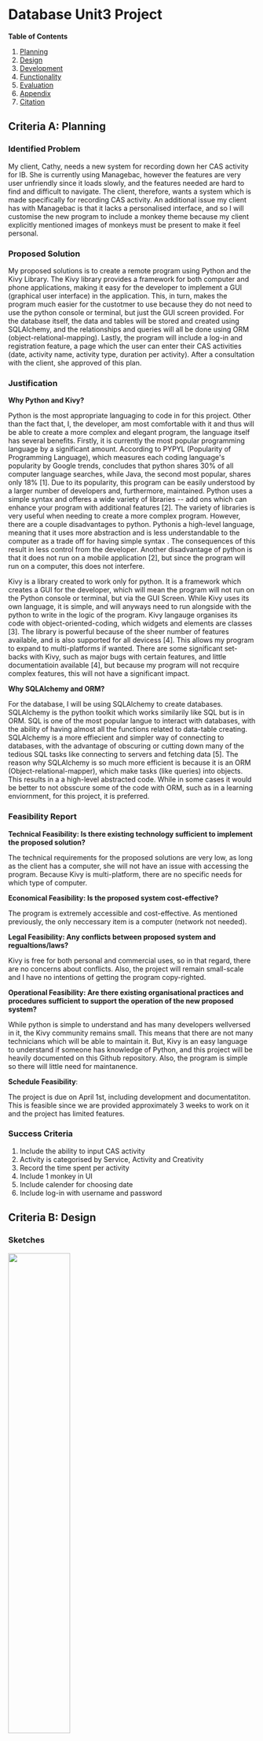 # Database Unit3 Project 

**Table of Contents** 

1. [Planning](https://github.com/isabelandreatta1/Unit_3/blob/main/DB%20Unit3%20Project.md#criteria-a-planning)
2. [Design](https://github.com/isabelandreatta1/Unit_3/blob/main/DB%20Unit3%20Project.md#criteria-b-design)
3. [Development](https://github.com/isabelandreatta1/Unit_3/blob/main/DB%20Unit3%20Project.md#criteria-c-development)
4. [Functionality](https://github.com/isabelandreatta1/Unit_3/blob/main/DB%20Unit3%20Project.md#criteria-d-functionality)
5. [Evaluation](https://github.com/isabelandreatta1/Unit_3/blob/main/DB%20Unit3%20Project.md#criteria-e-evaluation)
7. [Appendix](https://github.com/isabelandreatta1/Unit_3/blob/main/DB%20Unit3%20Project.md#appendix)
8. [Citation](https://github.com/isabelandreatta1/Unit_3/blob/main/DB%20Unit3%20Project.md#citations)

## Criteria A: Planning 

### Identified Problem 

My client, Cathy, needs a new system for recording down her CAS activity for IB. She is currently using Managebac, however the features are very user unfriendly since it loads slowly, and the features needed are hard to find and difficult to navigate. The client, therefore, wants a system which is made specifically for recording CAS activity. An additional issue my client has with Managebac is that it lacks a personalised interface, and so I will customise the new program to include a monkey theme because my client explicitly mentioned images of monkeys must be present to make it feel personal. 

### Proposed Solution 

My proposed solutions is to create a remote program using Python and the Kivy Library. The Kivy library provides a framework for both computer and phone applications, making it easy for the developer to implement a GUI (graphical user interface) in the application. This, in turn, makes the program much easier for the custotmer to use because they do not need to use the python console or terminal, but just the GUI screen provided. For the database itself, the data and tables will be stored and created using SQLAlchemy, and the relationships and queries will all be done using ORM (object-relational-mapping). Lastly, the program will include a log-in and registration feature, a page which the user can enter their CAS activities (date, activity name, activity type, duration per activity). After a consultation with the client, she approved of this plan. 
 
### Justification 

**Why Python and Kivy?**

Python is the most appropriate languaging to code in for this project. Other than the fact that, I, the developer, am most comfortable with it and thus will be able to create a more complex and elegant program, the language itself has several benefits. Firstly, it is currently the most popular programming language by a significant amount. According to PYPYL (Popularity of Programming Language), which measures each coding language's popularity by Google trends, concludes that python shares 30% of all computer language searches, while Java, the second most popular, shares only 18% [1]. Due to its popularity, this program can be easily understood by a larger number of developers and, furthermore, maintained. Python uses a simple syntax and offeres a wide variety of libraries -- add ons which can enhance your program with additional features [2]. The variety of libraries is very useful when needing to create a more complex program. However, there are a couple disadvantages to python. Pythonis a high-level language, meaning that it uses more abstraction and is less understandable to the computer as a trade off for having simple syntax . The consequences of this result in less control from the developer. Another disadvantage of python is that it does not run on a mobile application [2], but since the program will run on a computer, this does not interfere.


Kivy is a library created to work only for python. It is a framework which creates a GUI for the developer, which will mean the program will not run on the Python console or terminal, but via the GUI Screen. While Kivy uses its own language, it is simple, and will anyways need to run alongside with the python to write in the logic of the program. Kivy langauge organises its code with object-oriented-coding, which widgets and elements are classes [3]. The library is powerful because of the sheer number of features available, and is also supported for all devicess [4]. This allows my program to expand to multi-platforms if wanted. There are some significant set-backs with Kivy, such as major bugs with certain features, and little documentatioin available [4], but because my program will not recquire complex features, this will not have a significant impact. 

**Why SQLAlchemy and ORM?**

For the database, I will be using SQLAlchemy to create databases. SQLAlchemy is the python toolkit which works similarily like SQL but is in ORM. SQL is one of the most popular langue to interact with databases, with the ability of having almost all the functions related to data-table creating. SQLAlchemy is a more effiecient and simpler way of connecting to databases, with the advantage of obscuring or cutting down many of the tedious SQL tasks like connecting to servers and fetching data [5]. The reason why SQLAlchemy is so much more efficient is because it is an ORM (Object-relational-mapper), which make tasks (like queries) into objects. This results in a a high-level abstracted code. While in some cases it would be better to not obsscure some of the code with ORM, such as in a learning enviornment, for this project, it is preferred. 

### Feasibility Report 
**Technical Feasibility: Is there existing technology sufficient to implement the proposed solution?** 

The technical requirements for the proposed solutions are very low, as long as the client has a computer, she will not have an issue with accessing the program. Because Kivy is multi-platform, there are no specific needs for which type of computer. 

**Economical Feasibility: Is the proposed system cost-effective?** 

The program is extremely accessible and cost-effective. As mentioned previously, the only neccessary item is a computer (network not needed). 

**Legal Feasibility: Any conflicts between proposed system and regualtions/laws?** 

Kivy is free for both personal and commercial uses, so in that regard, there are no concerns about conflicts. Also, the project will remain small-scale and I have no intentions of getting the program copy-righted. 

**Operational Feasibility: Are there existing organisational practices and procedures sufficient to support the operation of the new proposed system?** 

While python is simple to understand and has many developers wellversed in it, the Kivy community remains small. This means that there are not many technicians which will be able to maintain it. But, Kivy is an easy language to understand if someone has knowledge of Python, and this project will be heavily documented on this Github repository. Also, the program is  simple so there will little need for maintanence.  

**Schedule Feasibility**: 

The project is due on April 1st, including development and documentatiton. This is feasible since we are provided approximately 3 weeks to work on it and the project has limited features. 

### Success Criteria 

1. Include the ability to input CAS activity
2.  Activity is categorised by Service, Activity and Creativity
3.  Record the time spent per activity
4.  Include 1 monkey in UI 
5.  Include calender for choosing date 
6.  Include log-in with username and password

## Criteria B: Design 

###  Sketches 

<img src="https://github.com/isabelandreatta1/Unit_3/blob/main/folder/sketch_db.jpg" width=50% height=50%>

*Figure 1: A draft sketch of the UI screen and screen flow chart*

### Code Flow Diagrams: 

<img src="https://github.com/isabelandreatta1/Unit_3/blob/main/folder/RegisterScreen_Flow.png" width=50% height=50%>

*Figure 2: Flow diagram of the registration screen* 

<img src="https://github.com/isabelandreatta1/Unit_3/blob/main/folder/LoginScreen_Flow.png" width=50% height=50%>

*Figure 3: Flow diagram of the login screen* 

<img src="https://github.com/isabelandreatta1/Unit_3/blob/main/folder/Register_Screen_Flow.png" width=75% height=75%>

*Figure 4: Flow diagram of the add entry screen* 

### System Flow Diagram 

<img src="https://github.com/isabelandreatta1/Unit_3/blob/main/folder/system_diagram.png" width=50% height=50%>

*Figure 5: System flow diagram with the inputs, outputs and flow of information* 

### UML Diagram 
<img src="https://github.com/isabelandreatta1/Unit_3/blob/main/folder/UML.png" width=50% height=50%>

*Figure 6: Above is a UML Diagram of the program database. It shows each classes' attributes and their relationship. For each User, they can have n number of CAS activities* 

### ER Diagrams 
<img src="https://github.com/isabelandreatta1/Unit_3/blob/main/folder/ER_Diagram.png" width=50% height=50%>

*Figure 7: Above is an ER Diagraam*

### Normalised Tables 
<img src="https://github.com/isabelandreatta1/Unit_3/blob/main/folder/norm_table_1.png" width=50% height=50%>

*Figure 8: Normalised tables for User Information and CAS Record Information. They have beeen normalised until the third form, which means that each record is unique, each cell contains a value, includes a single column primary key, and each column is independent *

<img src="https://github.com/isabelandreatta1/Unit_3/blob/main/folder/norm_table_2.png" width=50% height=50%>

*Figure 9: Normalised table for the relationship between User Information and CAS Record Information.*

## Criteria C: Development 

### Login Screen 

***UI creation using Kivy*** 

The first part of creating the login screen is to design and code the UI (user interface). Without the actual UI,  the user will not be able to access the program. Since I am using Kivy, I have to use Kivy language. The way Kivy's UI works is that all the objects created are relative, and it's almost like layering paper on top of each other. The bottom "layer" is the screen. I want the screen to have a box layout and the size to be dynamic (meaning the user can change the screen size). Lastly, to create the bare sreen, I need to choose how objects will be placed in relation with each other; this is called orientation. I prefer to make it vertical so that every new element goes below the previous one. Once I created the basic screen, I wanted to add a pattern I drew for the background. After placing the png file in the project, I fit the image to the screen and refered the file name as the source of the background. 
```
ScreenManager:
    id: scr_manager

    LoginScreen:
        name:"LoginScreen"
        
<LoginScreen>:
    BoxLayout:
        orientation: "vertical"
        size: root.height, root.width
        FitImage:
            source: "Background_DB.png"
        
``` 
I then to have a place to put all my elements inside, I do this by creating an MDCard and an MDBox. 
```
MDCard:
        size_hint: 0.6, 0.6 #relational to parent
        elevation: 10
        pos_hint: {"center_x": .5, "center_y": 0.5}
        orientation: "vertical"
        
        MDBoxLayout:
            id: content
            adaptive_height: True
            orientation: "vertical"
            padding: dp(10)
            spacing: dp(20)
 ``` 
 Now that I have the basic screen created, I need to write in all the text. I first do this by adding a Login Label. 
 ```
 MDLabel:
          text: "Login"
          font_style: "H4"
          halign:"center"MDLabel:
          text: "Login"
          font_style: "H4"
          halign:"center"
``` 

Next, I need a place for the user to input their username and password. This is called a textfield. There are certain properties of textfield which are quite useful, such as making the input "required" or having a message pop-up if there is an error (this is called helper text). Once the user inputs their username and password, I ned to validate that the user account exists. I do this by creating a method in python and calling it once validating the text. 

```
 MDTextField:
     id: username_input
     hint_text: "Username"
     helper_text: "Invalid user"
     helper_text_mode: "on_error"
     required: True
     on_text_validate:
         root.validate_user()

 MDTextField:
     id: password_input
     hint_text: "Password"
     icon_right: "eye-off"
     helper_text: "Invalid password"
     helper_text_mode:"on_error"
     required: True
     password: True
``` 
Lastly, I need to create the buttons. There are two buttons needed: the login buton and the register button. The login button will validate the user while register button will change to the registration screen. The way I create the login button is by creating a method in python and calling it once the button is pressed, while I can just changeto the Register Screen once the register button is pressed. 

```
            MDRaisedButton:
                text: "Log in"
                on_release:
                    root.try_login()
                    print("button was pressed")

            MDRaisedButton:
                text: "Register"
                on_release:
                    root.parent.current = "RegisterScreen"
```

***Logic to create the screens*** 

I've created the Kivy file to creat a UI but there is no logic which will make any of the functions work. To fix this, I need a complimentary Python file which will make my program work. The most fundamental and basic python code you need is a class to create all the screens and thee app itself. I addede the Amber theme to my app, which is part of the Kivy library. This will result in many of my widgets using an amber colour palette. 
```py
class LoginScreen(MDScreen):
    pass 
    
class MainApp(MDApp):
    def build(self):
        self.theme_cls.primary_palette = "Amber"
        return  
```

I've created the program but I now need a database which collect user information, such as user accounts, and CAS activity. I will use ORM in order to expedite and abstract much of the query process. 

Based on my diagrams and plan, I know I need to tables:  a user table and a CAS activity table. I simply create two classes for each table, and write down their attributes. Each one will have their own primary key, which autoincrements, while the other values are input by the user. The benefit of using SQLAlchemy is that it makes relationships much easier: instead of creating a third table to establish their relationship (as shown in my normalisation tables), I can simply use a foreign key by referencing the user IDs and connecting them as such. 

***Creating tables with ORM*** 
```py
Base = declarative_base()

class User(Base):
    __tablename__ = 'User'
    id= Column(Integer,primary_key=True,autoincrement=True)
    username= Column(String)
    password= Column(String)
    def __init__(self,username,password):
        self.username = username
        self.password = password

class CAS_Record(Base):
    __tablename__ = 'CAS'
    id = Column(Integer, primary_key = True, autoincrement = True)
    activity_name = Column(String)
    date = Column(DateTime)
    duration = Column(Integer)
    user_id = Column(Integer, ForeignKey('User.id'))

    def __init__(self, activity_name,date, duration):
        self.activity_name = activity_name
        self.date = date
        self.duration = duration

engine = create_engine('sqlite:///database.sqlite')
session = sessionmaker()
session.configure(bind=engine)
Base.metadata.create_all(engine)
``` 
After creating the data tables, I need a way to be able to input values in it and also to create the logic behind the login process. Within the LoginScreen, I create all the methods which will used when logging in. 

The first thing I need to do is connect the database to the input, and query to see if the username and password exists in the database. If the password and username correspond to values in the User table, then the screen will change to the Homepage. However, if the user does not exist, then a message will tell the user that the username or password is incorrect. To show this message, I will create a method which will assert an error, and then the text "incorrect username or password" will show on the screen.

***Verifying user using database and logic behind Login*** 
```py
class LoginScreen(MDScreen):

    def validate_user(self):
        self.ids.password_input.error = True
        self.ids.password_input.helper_text = "Incorrect username or password"
        print(self.ids.username_input.error)
        print(self.ids.username_input.helper_text)

    def try_login(self):
        username = self.ids.username_input.text
        password= self.ids.password_input.text
        Session = sessionmaker(bind = engine)
        session = Session()
        validate_user = session.query(User).filter_by(username = username, password = password).one_or_none()
        if validate_user:
            print("User exists")
            self.parent.current = "HomePage"

        else:
            print("User does not exist")
            self.validate_user()
        session.close()
 ```

### Creating the Registration Screen 

Next, I need to create a registration screen since a user can not login without registering an account. For the UI (or Kivy file) and the start-up Python file (i.e creating class for screen) is very similar as the process of coding the login screen; the new step is to add the user input to the database. To ensure that the user does not make any mistakes while making their account, I added a second password input text field so that they can confirm they put the same password. If both passwords are equal to each other, then the code creates a new session in the database, and inputs the username and password values in the User table. If they do not match, then I need some type of indicator so the user is aware of the error. I did so by adding a message in the python console. 

***Adding user to database*** 
```py
    def try_register(self):
        username = self.ids.new_username_input.text
        password = self.ids.new_password_input.text
        password_confirm = self.ids.new_password_confirm.text
        if password == password_confirm:
            s = session()
            NewUser = User(username,password)
            s.add(NewUser)
            s.commit()
            s.close()
        else:
            print("Passwords don't match")
```
### Hashing Passwords 

Hash functions are functions that convert any length input into fixed-length encrypted string. This is very valuable to secure a database because vulnerable information, because usually hash values are always unique and hard to interpret (no matter if a novel or word, they will always result in the same length value so hackers will not know the actual length of the original input), the brute force method of "decyphering" a hash value makes it almost impossible because of the high computational power and time needed.

To hash the passwords, I need to have two functions. The first function needs to hash the password during the register screen, and the second function checks if the password input during the login processs is the same as the hash in the data base. 

The first function, which is caalled ```hash_password``` focuses on doing two things: hashing the password and hashing/adding a salt. A salt is a random value which is added to the password, which then further encrypts the password and makes it difficult for external parties to crack the password. 

The second function, ```verify_password``` instead works on comparing the hash with the 

```py
def verify_password(stored_password, password):
        """Verify a stored password against one provided by user"""
        salt = stored_password[:64]
        stored_password = stored_password[64:]
        #here it encodees the password
        pwdhash = hashlib.pbkdf2_hmac('sha256',password.encode('utf-8'),salt.encode('ascii'),100000)
        pwdhash = binascii.hexlify(pwdhash).decode('ascii')
        #check  if password is the  same as stored password
        return pwdhash == stored_password

    #login method
    def try_login(self):
        #ids from Kivy file and rename them as simple variables
        username = self.ids.username_input.text
        password = self.ids.password_input.text
        Session = sessionmaker(bind=engine)
        session = Session()
        #query to see if the user input and password input exists in the tbale
        validate_user = session.query(User).filter_by(username=username).one_or_none()

        #if the query result exists then...
        if validate_user:
            print("User exists")
            #variabale for user_id which can be called from outside of this class
            LoginScreen.user_id = validate_user.id
            #query to check if password is  correct
            stored_password = session.query(User).get(validate_user.id).password
            print(stored_password)
            print(password)
            print(LoginScreen.verify_password(stored_password,password))
            if LoginScreen.verify_password(stored_password, password) == True:
                #screen changes to home Page
                self.parent.current = "HomePage"
                
                
class RegisterScreen(MDScreen):

    def hash_password(self):
        password = self.ids.new_password_input.text
        """Hash a password for storing."""
        salt = hashlib.sha256(os.urandom(60)).hexdigest().encode('ascii') #hashing a ramdom sequence with 60 bits: produces 256 bits or 64 hex chars
        pwdhash = hashlib.pbkdf2_hmac('sha256',password.encode('utf-8'),salt, 100000)
        pwdhash = binascii.hexlify(pwdhash) #hashing the password with the salt producing 256 bits or 64 hex chars
        return (salt + pwdhash).decode('ascii') #total lenght is 128 chars or 512 bits

    def try_register(self):
        username = self.ids.new_username_input.text
        input_password = self.ids.new_password_input.text
        #have a confirm password to make sure the user input password correctly
        password_confirm = self.ids.new_password_confirm.text
        #if both password input are equal
        hashed_password = RegisterScreen.hash_password(self)
        if input_password == password_confirm:
            s = session()
            #add the username and password to the User table
            NewUser = User(username, hashed_password)
            s.add(NewUser)
            s.commit()
            s.close()

```
### Creating the Home Page 

For the home page, I just need to create a screen with one button. The button will bring the user to the add CAS activity screen. The home page is just a matter of repeating the same elements as my previous ones. 


### Creating the Add Entry Page 

The add entry page is the most important aspect of my program since it is the purpose of this project. The user must be able to input a variety of items, including: 1. CAS activity name 2. Type of activity (choose from Creativity, Activity, Service), 3. Duration of activity 4. Date. For the activity name and the duration of activity, I will make both values into text fields (or user inputs) because each activity has a unique value. However, for the date and type of activity, I want the user to press a button instead of inputting a value so, not only is the process easier, but it reduces chances of the user writing the information incorrectly. If the user uses a button, the program has a standard format for type of activity and date. 

Firstly, I create a method which will add the entry. The acitivty name and duration are user inputs. For the date, I will use a date picker widget. It looks like the figure below. 

<img src="https://github.com/isabelandreatta1/Unit_3/blob/main/folder/DatePickerWidget.png" width=50% height=50%>

*Figure 10: Date picker widget sample* 

This makes the date format standard, and is much more user friendly than having to type the input. To use this widget, I need to create two additional methods: on_save and on_cancel. These methods must be included when using the datePicker widget because the on_save method will save the date value selected, while the on cancel method will delete all new changes. 

```py
class AddNewEntry(MDScreen):
    select_date = None

    def on_save(self, instance, value, date_range):
        '''
        Events called when the "OK" dialog box button is clicked.

        :type instance: <kivymd.uix.picker.MDDatePicker object>;

        :param value: selected date;
        :type value: <class 'datetime.date'>;

        :param date_range: list of 'datetime.date' objects in the selected range;
        :type date_range: <class 'list'>;
        '''

        print(value)
        AddNewEntry.select_date = value

    def on_cancel(self, instance, value):
        '''Events called when the "CANCEL" dialog box button is clicked.'''

    def show_date_picker(self):
        date_dialog = MDDatePicker()
        date_dialog.bind(on_save=self.on_save, on_cancel=self.on_cancel)
        date_dialog.open()
``` 

While for the cas type, I will have each CAS category as a button. One of Kivy button behaviours is that, when a button is pressed, the button state is down, and when the button is not pressed, then the button state is normal. On the release of the button press, a method will check which button's state is down (which was pressed), and then assign the cas activity variable.

```py
    def check_cas_type(self):
        if self.ids.creativity_type.state == "down":
            self.cas_type = "Creativity"
            print(self.cas_type)
        elif self.ids.activity_type.state == "down":
            self.cas_type = "Activity"
            print(self.cas_type)
        elif self.ids.service_type.state == "down":
            self.cas_type = "Service"
            print(self.cas_type)
 ```
 
 The very last step of my program is to add all the cas information to the database. In addition to the user inputs, the user_id also needs to be included. For the user_id, I call the user_id variable I created in the login screen. This makes sure that the user_id is the same as the logged in user. Then, I put the information in the CAS record database. With that, my program's basic functionality is complete. 
 
```py

    def addEntry(self):
        activity_name = self.ids.activity_input.text
        duration = self.ids.duration_input.text
        add_date = AddNewEntry.select_date
        cas_type = self.cas_type
        user_id = LoginScreen.user_id
        print(user_id)
        print(cas_type)
        s = session()
        NewActivity = CAS_Record(activity_name, add_date, duration, cas_type, user_id)
        s.add(NewActivity)
        s.commit()
        s.close()
        print("complete")
``` 
### UI Screenshots 

<img src="https://github.com/isabelandreatta1/Unit_3/blob/main/folder/Saved.png" width=50% height=50%>
*Figure 11: Above is a screenshot of the saved button. This page appears once a new entry has been saved to the data base*

<img src="https://github.com/isabelandreatta1/Unit_3/blob/main/folder/Login.png" width=50% height=50%>

*Figure 12: Above is a screenshot of the login page*

<img src="https://github.com/isabelandreatta1/Unit_3/blob/main/folder/HomePAge.png " width=50% height=50%>

*Figure 13: Above is a screenshot of the home page*


## Criteria D: Functionality 

https://drive.google.com/file/d/1uiGoPknZZWblvtDjy1pMCVxiAxIvHRAg/view?usp=sharing 

Above is my functionality video. 

## Criteria E: Evaluation 

### Alpha Testing 

| Step                   | Input                                                                                                                                                     | Output                                                                          | Success Criteria                                                                                                    | Success |
|------------------------|-----------------------------------------------------------------------------------------------------------------------------------------------------------|---------------------------------------------------------------------------------|---------------------------------------------------------------------------------------------------------------------|---------|
| 1. Register User Error | Username, non-matching confirm password and password                                                                                                      | Text stating "Passwords don't match"                                            | Include log-in with username and password                                                                           | Yes     |
| 2. Register User       | Username, confirm password and password                                                                                                                   | Text input in box and  user information stored in  User database                | Include log-in with username and password                                                                           | Yes     |
| 3. Login User Error    | Incorrect username and password                                                                                                                           | Text stating "Incorrect username or password" when pressing password text field | Include log-in with username and password                                                                           | Yes     |
| 4. Login User          | Registered username and password                                                                                                                          | Home Page appears                                                               | Include log-in with username and password                                                                           | Yes     |
| 5. Add Entry           | Input text in activity, duration, press the desired button for CAS activity, click the date of event. Repeat three times to check if all sections works.  | Text inputed in boxes                                                           | Include the ability to input CAS activity,  Record the time spent per activity,  Include calender for choosing date | Yes     |
| 6. Save Entry          | Press "Done" Button                                                                                                                                       | Entry and information saved in CAS Records database with the correct  user ID   | Activity is categorized by Service, Activity and Creativity                                                         | Yes     |
| 7. Cancel Entry        | Repeat Add entry process but instead of pressing done,  press return                                                                                      | None of the inputs from the entry are saved in the database                     | Include the ability to input CAS activity                                                                           | Yes     |
| 8. Save Entry          | Press "Done" Button                                                                                                                                       | Screen with a picture of a monkey  should appear                                | Include 1 monkey in GUI                                                                                             | Yes     |
|                        |                                                                                                                                                           |                                                                                 |                                                                                                                     |         |

###  Unit Testing 

**Unit Testing for the Hash Passwords Register Screen** 

In order to test if the hash password is working for the register screen, I created a table just for the register screen hashed passwords. The new data table will have two columns: input passwords and hashed password. This way I can make sure that the input password is correct, that it is hashing the password, and that it is successfully saving in the data base. I put 5 different inputs and then checked what saved on the database. I also disabled the login function just to ensure I was only checking the hash password for register screen. Below is the results of the table: 

<img src="https://github.com/isabelandreatta1/Unit_3/blob/main/folder/UnitTesting_Hash.png" width=50% height=50%>

*Figure 13: Data Table Hashed Password* 

| Test Number | Input  | Is the input saved correctly? | Is the length of the hashed password 128 characters? |
|-------------|--------|-------------------------------|------------------------------------------------------|
| 1           | test   | Yes                           | Yes                                                  |
| 2           | 123    | Yes                           | Yes                                                  |
| 3           | !!!    | Yes                           | Yes                                                  |
| 4           | a      | Yes                           | Yes                                                  |
| 5           | monkey | Yes                           | Yes                                                  |

Because it is too complicated to check if the password was hashed correctly, a way to circumvent this is to check if the length of the stored password is 128 characters. This is because any text that is hashed turns to 64 Hex character length. Because the stored password is addded with the salt, this means the length of the storede password must be 128 characters (or 64 + 64 characters). 

As seen from the test above, it can be concludued that the register screen hashing is successful. 

```py
 def try_login(self):
        #ids from Kivy file and rename them as simple variables
        username = self.ids.username_input.text
        password = self.ids.password_input.text
        Session = sessionmaker(bind=engine)
        session = Session()
        #query to see if the user input and password input exists in the tbale
        validate_user = session.query(User).filter_by(username=username).one_or_none()

        #if the query result exists then...
        if validate_user:
            print("User exists")
            #variabale for user_id which can be called from outside of this class
            LoginScreen.user_id = validate_user.id
            #query to check if password is  correct
            stored_password = session.query(User).get(validate_user.id).password
            if LoginScreen.verify_password(stored_password, password) == True:
                #screen changes to home Page
                self.parent.current = "HomePage"  
```

### Beta Testing 

I had a person who was not involved with the development of this program to do the beta testing. They simply followed the input instructions and wrote an "X" in the success section if the correct output occured. 

| Step                   | Input                                                                                                                            | Output                                                                          | Success Criteria                                                                                                      | Success |
|------------------------|----------------------------------------------------------------------------------------------------------------------------------|---------------------------------------------------------------------------------|-----------------------------------------------------------------------------------------------------------------------|---------|
| 1. Register User Error | Input "test" for username, "test" for password and "badtest" for confirm password                                                | Text stating "Passwords don't match"                                            | Include log-in with username and password                                                                             | X       |
| 2. Register User       | Input "test" for username, password and confirm password                                                                         | "test" stored in  User database                                                 | Include log-in with username and password                                                                             | X       |
| 3. Login User Error    | Input "test" for username and "badtest" for password                                                                             | Text stating "Incorrect username or password" when pressing password text field | Include log-in with username and password                                                                             | X       |
| 4. Login User          | Input "test" for both username and password                                                                                      | Home Page appears                                                               | Include log-in with username and password                                                                             | X       |
| 5. Add Entry           | Input "Football activity" for cas name, "March 15 2018" for date, "20 minutes"  for duration, and click "Activity" for cas type  | Text inputed in boxes                                                           | Include the ability to input CAS activity,   Record the time spent per activity,   Include calender for choosing date | X       |
| 6. Save Entry          | Press "Done" Button                                                                                                              | Entry and information saved in CAS Records database with the correct  user ID   | Activity is categorized by Service, Activity and Creativity                                                           | X       |
| 7. Cancel Entry        | Repeat Add entry process but instead of pressing done,  press return                                                             | None of the inputs from the entry are saved in the database                     | Include the ability to input CAS activity                                                                             | X       |
| 8. Save Entry          | Press "Done" Button                                                                                                              | Screen with a picture of a monkey  should appear                                | Include 1 monkey in GUI                                                                                               | X       |

### Extent and Limitations of Program 
- 

## Appendix 

### Conversations with client  

<img src="https://github.com/isabelandreatta1/Unit_3/blob/main/folder/Client_Talk_1.png" width=50% height=50%>

Figure : Above is one of the recorded conversations with my client to understand the purpose of the program

<img src="https://github.com/isabelandreatta1/Unit_3/blob/main/folder/Client_Talk_2.png" width=50% height=50%>

Figure: This imaage shows that my client approves of the success criteria we created together 

### Source Code 

***Python File*** 
```py
from sqlalchemy import Column, DateTime, String, Integer, ForeignKey, desc
from sqlalchemy.ext.declarative import declarative_base
from kivy.uix.behaviors import ButtonBehavior
from kivymd.app import MDApp
from kivymd.uix.screen import MDScreen
from kivymd.uix.label import MDLabel
from sqlalchemy import create_engine
from sqlalchemy.orm import sessionmaker
from kivymd.uix.picker import MDDatePicker
import hashlib, binascii, os
from sqlalchemy import and_
Base = declarative_base()

# create User table

class User(Base):
    __tablename__ = 'User'
    id = Column(Integer, primary_key=True, autoincrement=True)
    username = Column(String)
    password = Column(String)

    #initaliser will need username and password when adding values to table
    def __init__(self, username, password):
        self.username = username
        self.password = password

# create CAS record table
class CAS_Record(Base):
    __tablename__ = 'CAS'
    id = Column(Integer, primary_key=True, autoincrement=True)
    activity_name = Column(String)
    date = Column(DateTime)
    duration = Column(Integer)
    cas_type = Column(String)
    # need foreign key to create relationship between user and CAS activity
    user_id = Column(Integer, ForeignKey('User.id'))

    def __init__(self, activity_name, date, duration, cas_type, user_id):
        self.activity_name = activity_name
        self.date = date
        self.duration = duration
        self.cas_type = cas_type
        self.user_id = user_id


#this creates the tables
engine = create_engine('sqlite:///database.sqlite')
session = sessionmaker()
session.configure(bind=engine)
Base.metadata.create_all(engine)

#create class for Login screen
class LoginScreen(MDScreen):
    user_id = None
    stored_password = None
    #asssert error method
    def validate_user(self):
        self.ids.password_input.error = True
        #will show helper text if there is an error
        self.ids.password_input.helper_text = "Incorrect username or password"

    def verify_password(stored_password, password):
        """Verify a stored password against one provided by user"""
        salt = stored_password[:64]
        stored_password = stored_password[64:]
        #here it encodees the password
        pwdhash = hashlib.pbkdf2_hmac('sha256',password.encode('utf-8'),salt.encode('ascii'),100000)
        pwdhash = binascii.hexlify(pwdhash).decode('ascii')
        #check  if password is the  same as stored password
        return pwdhash == stored_password

    #login method
    def try_login(self):
        #ids from Kivy file and rename them as simple variables
        username = self.ids.username_input.text
        password = self.ids.password_input.text
        Session = sessionmaker(bind=engine)
        session = Session()
        #query to see if the user input and password input exists in the tbale
        validate_user = session.query(User).filter_by(username=username).one_or_none()

        #if the query result exists then...
        if validate_user:
            print("User exists")
            #variabale for user_id which can be called from outside of this class
            LoginScreen.user_id = validate_user.id
            #query to check if password is  correct
            stored_password = session.query(User).get(validate_user.id).password
            print(stored_password)
            print(password)
            print(LoginScreen.verify_password(stored_password,password))
            if LoginScreen.verify_password(stored_password, password) == True:
                #screen changes to home Page
                self.parent.current = "HomePage"

        else:
            #print message on python console
            print("User does not exist")
            self.validate_user()
            #error occurs
        session.close()

#creaate class fo Registration Screen
class RegisterScreen(MDScreen):

    def hash_password(self):
        password = self.ids.new_password_input.text
        """Hash a password for storing."""
        salt = hashlib.sha256(os.urandom(60)).hexdigest().encode('ascii') #hashing a ramdom sequence with 60 bits: produces 256 bits or 64 hex chars
        pwdhash = hashlib.pbkdf2_hmac('sha256',password.encode('utf-8'),salt, 100000)
        pwdhash = binascii.hexlify(pwdhash) #hashing the password with the salt producing 256 bits or 64 hex chars
        return (salt + pwdhash).decode('ascii') #total lenght is 128 chars or 512 bits

    def try_register(self):
        username = self.ids.new_username_input.text
        input_password = self.ids.new_password_input.text
        #have a confirm password to make sure the user input password correctly
        password_confirm = self.ids.new_password_confirm.text
        #if both password input are equal
        hashed_password = RegisterScreen.hash_password(self)
        if input_password == password_confirm:
            s = session()
            #add the username and password to the User table
            NewUser = User(username, hashed_password)
            s.add(NewUser)
            s.commit()
            s.close()
        else:
            #if the passwords don't match, then messsage will print on console
            print("Passwords don't match")

class HomePage(MDScreen):
    #nothing needed for the Home page
    pass

class SavedBackground(MDScreen):
    #nothing needed for the home page
    pass

class ButtonLabel(ButtonBehavior, MDLabel):
    pass

class AddNewEntry(MDScreen):
    select_date = None

    def on_save(self, instance, value, date_range):
        '''
        Events called when the "OK" dialog box button is clicked.

        :type instance: <kivymd.uix.picker.MDDatePicker object>;

        :param value: selected date;
        :type value: <class 'datetime.date'>;

        :param date_range: list of 'datetime.date' objects in the selected range;
        :type date_range: <class 'list'>;
        '''

        print(value)
        AddNewEntry.select_date = value
        #create value so I can recall in another method

    def on_cancel(self, instance, value):
        '''Events called when the "CANCEL" dialog box button is clicked.'''
        print("cancel")

    def show_date_picker(self):
        date_dialog = MDDatePicker()
        date_dialog.bind(on_save=self.on_save, on_cancel=self.on_cancel)
        date_dialog.open()
        #method to create datePicker widget

    def check_cas_type(self):
        #if condition to see which buttonns are pressed
        if self.ids.creativity_type.state == "down":
            #down state means button pressed
            self.cas_type = "Creativity"
            print(self.cas_type)
        elif self.ids.activity_type.state == "down":
            self.cas_type = "Activity"
            print(self.cas_type)
        elif self.ids.service_type.state == "down":
            self.cas_type = "Service"
            print(self.cas_type)

    def addEntry(self):
        activity_name = self.ids.activity_input.text
        duration = self.ids.duration_input.text
        add_date = AddNewEntry.select_date
        cas_type = self.cas_type
        user_id = LoginScreen.user_id
        print(user_id)
        print(cas_type)
        s = session()
        #add activity to records
        NewActivity = CAS_Record(activity_name, add_date, duration, cas_type, user_id)
        s.add(NewActivity)
        s.commit()
        s.close()
        print("complete")

class MainApp(MDApp):
    def build(self):
        self.theme_cls.primary_palette = "Amber"
        return

MainApp().run()

``` 

***Kivy File*** 
```
ScreenManager:
    id: scr_manager

    LoginScreen:
        name:"LoginScreen"

    RegisterScreen:
        name: "RegisterScreen"

    HomePage:
        name: "HomePage"

    AddNewEntry:
        name: "AddNewEntry"

    SavedBackground:
        name: "SavedBackground"

<LoginScreen>:
    BoxLayout:
        orientation: "vertical"
        size: root.height, root.width
        FitImage:
            source: "Background_DB.png"

    MDCard:
        size_hint: 0.6, 0.6 #relational to parent
        elevation: 10
        pos_hint: {"center_x": .5, "center_y": 0.5}
        orientation: "vertical"

        MDBoxLayout:
            id: content
            adaptive_height: True
            orientation: "vertical"
            padding: dp(10)
            spacing: dp(20)

            MDLabel:
                text: "Login"
                font_style: "H4"
                halign:"center"

            MDTextField:
                id: username_input
                hint_text: "Username"
                helper_text: "Invalid user"
                helper_text_mode: "on_error"
                required: True
                on_text_validate:
                    root.validate_user()

            MDTextField:
                id: password_input
                hint_text: "Password"
                icon_right: "eye-off"
                helper_text: "Invalid password"
                helper_text_mode:"on_error"
                required: True
                password: True

            MDRaisedButton:
                text: "Log in"
                on_release:
                    root.try_login()
                    print("button was pressed")

            MDRaisedButton:
                text: "Register"
                on_release:
                    root.parent.current = "RegisterScreen"

<RegisterScreen>:
    BoxLayout:
        orientation: "vertical"
        size: root.height, root.width
        FitImage:
            source: "Background_DB.png"

    MDCard:
        size_hint: 0.6, 0.6 #relational to parent
        elevation: 10
        pos_hint: {"center_x": .5, "center_y": 0.5}
        orientation: "vertical"

        MDBoxLayout:
            id: content
            adaptive_height: True
            orientation: "vertical"
            padding: dp(10)
            spacing: dp(20)

            MDLabel:
                text: "Register"
                font_style: "H4"
                halign:"center"

            MDTextField:
                id: new_username_input
                hint_text: "Username"
                helper_text: "Invalid user"
                helper_text_mode: "on_error"
                required: True

            MDTextField:
                id: new_password_input
                hint_text: "Password"
                icon_right: "eye-off"
                helper_text: "Invalid password"
                helper_text_mode:"on_error"
                required: True
                password: True

            MDTextField:
                id: new_password_confirm
                hint_text: "Confirm Password"
                icon_right: "eye-off"
                helper_text: "Invalid password"
                helper_text_mode:"on_error"
                required: True
                password: True

            MDFillRoundFlatButton:
                text: "Register"
                on_release:
                    root.try_register()

            MDFillRoundFlatButton:
                text: "Return"
                on_release:
                    root.parent.current = "LoginScreen"

<HomePage>:
    BoxLayout:
        orientation: "vertical"
        size: root.height, root.width
        FitImage:
            source: "Background_DB.png"

    MDCard:
        size_hint: 0.75, 0.75 #relational to parent
        elevation: 10
        pos_hint: {"center_x": .5, "center_y": 0.5}
        orientation: "vertical"
        FitImage:
            source: "homepage.jpg"

        MDBoxLayout:
            id: content
            adaptive_height: True
            orientation: "vertical"

            MDLabel:
                text: "Welcome"
                font_style: "H4"
                halign:"center"

            MDFillRoundFlatButton:
                text: "Add entry"
                pos_hint: {'center_x': 0.2}
                on_release:
                    root.parent.current = "AddNewEntry"

<AddNewEntry>:
    BoxLayout:
        orientation: "vertical"
        size: root.height, root.width
    MDCard:
        size_hint: 0.6, 0.6 #relational to parent
        elevation: 10
        pos_hint: {"center_x": .5, "center_y": 0.5}
        orientation: "vertical"

        MDBoxLayout:
            id: content
            adaptive_height: True
            orientation: "vertical"
            padding: dp(10)
            spacing: dp(10)

            MDLabel:
                text: "Add Entry"
                font_style: "H4"
                halign:"center"

            MDBoxLayout:
                id: content
                adaptive_height: True
                orientation: "horizontal"
                spacing: dp(50)
                padding: dp(20)

                MDTextField:
                    id: activity_input
                    hint_text: "Name of activity"
                    helper_text: "Invalid activity"
                    helper_text_mode:"on_error"
                    required: True

                MDFillRoundFlatButton:
                    text: "Add Date"
                    on_release: root.show_date_picker()

                MDTextField:
                    hint_text: "Duration of Activity"
                    id: duration_input
                    required: True

            MDBoxLayout:
                id: content
                adaptive_height: True
                orientation: "horizontal"
                padding: dp(20)
                spacing: dp(100)

                MDFillRoundFlatButton:
                    text:"Creativity"
                    id: creativity_type
                    on_press:
                        root.check_cas_type()

                MDFillRoundFlatButton:
                    text:"Activity"
                    id: activity_type
                    on_press:
                        root.check_cas_type()

                MDFillRoundFlatButton:
                    text:"Service"
                    id: service_type
                    on_press:
                        root.check_cas_type()

            MDBoxLayout:
                id: content
                adaptive_height: True
                orientation: "horizontal"
                spacing: dp(330)

                MDRoundFlatButton:
                    text: "Done"
                    on_release:
                        root.addEntry()
                        root.parent.current = "SavedBackground"

                MDRoundFlatButton:
                    text: "Return"
                    on_release:
                        root.parent.current = "HomePage"

<SavedBackground>:
    BoxLayout:
        orientation: "vertical"
        size: root.height, root.width
        FitImage:
            source: "save_background.png"

        MDFillRoundFlatButton:
            text: "Return"
            pos_hint: {'center_x': 0.8}
            on_release:
                root.parent.current = "HomePage"
```

## Citations 

1. “PYPL PopularitY of Programming Language Index.” Github.io, 2019, pypl.github.io/PYPL.html.
2. Eastwood, Brian. “The 10 Most Popular Programming Languages to Learn in 2020.” Northeastern University Graduate Programs, 18 June 2020, www.northeastern.edu/graduate/blog/most-popular-programming-languages/.
3. “Kv Language — Kivy 2.0.0 Documentation.” Kivy.org, kivy.org/doc/stable/guide/lang.html. Accessed 21 Mar. 2021.
4. “What Is Kivy?” GeeksforGeeks, 28 Jan. 2020, www.geeksforgeeks.org/what-is-kivy/.



